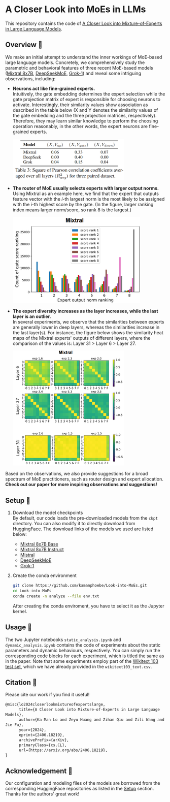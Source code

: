 # A Closer Look into MoEs in LLMs

This repository contains the code of [A Closer Look into Mixture-of-Experts in Large Language Models](https://arxiv.org/abs/2406.18219).

## Overview :eyes:

We make an initial attempt to understand the inner workings of MoE-based large language models. 
Concretely, we comprehensively study the parametric and behavioral features of three recent MoE-based models ([Mixtral 8x7B](https://arxiv.org/pdf/2401.04088), [DeepSeekMoE](https://arxiv.org/pdf/2401.06066), [Grok-1](https://github.com/xai-org/grok-1)) and reveal some intriguing observations, including:

- **Neurons act like fine-grained experts.** \
    Intuitively, the gate embedding determines the expert selection while the gate projection matrix of expert is responsible for choosing neurons to activate. Interestingly, their similarity values show association as described in the table below (X and Y denotes the similarity values of the gate embedding and the three projection matrices, respectively).
    Therefore, they may learn similar knowledge to perform the choosing operation reasonably, in the other words, the expert neurons are fine-grained experts.

    <img src='./images/pearson.png' alt='Squared Pearson coefficient' width='350'>

- **The router of MoE usually selects experts with larger output norms.** \
    Using Mixtral as an example here, we find that the expert that outputs feature vector with the *i*-th largest norm is the most likely to be assigned with the *i*-th highest score by the gate. 
    (In the figure, larger ranking index means larger norm/score, so rank 8 is the largest.)

    <img src='./images/rank_count.png' alt='Norm-score rank counting' width='400'>

- **The expert diversity increases as the layer increases, while the last layer is an outlier.** \
    In several experiments, we observe that the similarities between experts are generally lower in deep layers, whereas the similarities increase in the last layer(s). 
    For instance, the figure below shows the similarity heat maps of the Mixtral experts' outputs of different layers, where the comparison of the values is: Layer 31 > Layer 6 > Layer 27.

    <img src='./images/last_layer.png' alt='Deep and last layers' width='350'>

Based on the observations, we also provide suggestions for a broad spectrum of MoE practitioners, such as router design and expert allocation. 
**Check out our paper for more inspiring observations and suggestions!**

## Setup :wrench:

1. Download the model checkpoints \
    By default, our code loads the pre-downloaded models from the `ckpt` directory. 
    You can also modify it to directly download from HuggingFace. The download links of the models we used are listed below:
    - [Mixtral 8x7B Base](https://huggingface.co/mistralai/Mixtral-8x7B-v0.1)
    - [Mixtral 8x7B Instruct](https://huggingface.co/mistralai/Mixtral-8x7B-Instruct-v0.1)
    - [Mistral](https://huggingface.co/mistralai/Mistral-7B-v0.1)
    - [DeepSeekMoE](https://huggingface.co/deepseek-ai/deepseek-moe-16b-base)
    - [Grok-1](https://huggingface.co/hpcai-tech/grok-1)

2. Create the conda environment
    ```bash
    git clone https://github.com/kamanphoebe/Look-into-MoEs.git
    cd Look-into-MoEs
    conda create -n analyze --file env.txt
    ```
    After creating the conda enviroment, you have to select it as the Jupyter kernel.

## Usage :memo:

The two Jupyter notebooks `static_analysis.ipynb` and `dynamic_analysis.ipynb` contains the code of experiments about the static parameters and dynamic behaviours, respectively.
You can simply run the corresponding code blocks for each experiment, which is titled the same as in the paper. 
Note that some experiments employ part of the [Wikitext 103 test set](https://huggingface.co/datasets/Salesforce/wikitext), which we have already provided in the `wikitext103_text.csv`.

## Citation :star2:

Please cite our work if you find it useful!
```
@misc{lo2024closerlookmixtureofexpertslarge,
      title={A Closer Look into Mixture-of-Experts in Large Language Models}, 
      author={Ka Man Lo and Zeyu Huang and Zihan Qiu and Zili Wang and Jie Fu},
      year={2024},
      eprint={2406.18219},
      archivePrefix={arXiv},
      primaryClass={cs.CL},
      url={https://arxiv.org/abs/2406.18219}, 
}
```

## Acknowledgement :tada:

Our configuration and modeling files of the models are borrowed from the corresponding HuggingFace repositories as listed in the [Setup](https://github.com/kamanphoebe/Look-into-MoEs/tree/main?tab=readme-ov-file#setup-wrench) section. 
Thanks for the authors' great work!